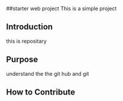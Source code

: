 ##starter web project
 This is a simple project

## Introduction
this is repositary
## Purpose
understand the the git hub and git 
## How to Contribute
